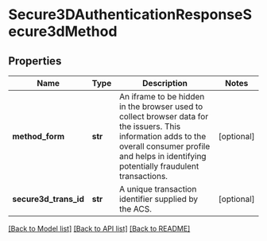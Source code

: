 # Secure3DAuthenticationResponseSecure3dMethod

## Properties
Name | Type | Description | Notes
------------ | ------------- | ------------- | -------------
**method_form** | **str** | An iframe to be hidden in the browser used to collect browser data for the issuers. This information adds to the overall consumer profile and helps in identifying potentially fraudulent transactions. | [optional] 
**secure3d_trans_id** | **str** | A unique transaction identifier supplied by the ACS. | [optional] 

[[Back to Model list]](../README.md#documentation-for-models) [[Back to API list]](../README.md#documentation-for-api-endpoints) [[Back to README]](../README.md)


